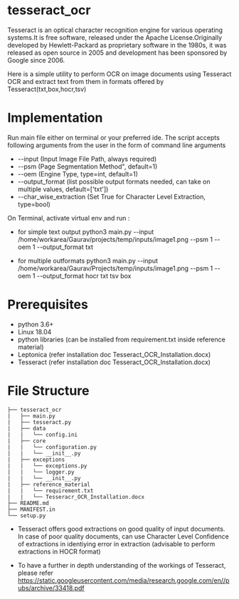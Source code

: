# tesseract_ocr

Tesseract is an optical character recognition engine for various operating systems.It is free software, released under
the Apache License.Originally developed by Hewlett-Packard as proprietary software in the 1980s, it was released as open
source in 2005 and development has been sponsored by Google since 2006.

Here is a simple utility to perform OCR on image documents using Tesseract OCR and extract text from them in formats
offered by Tesseract(txt,box,hocr,tsv)

# Implementation

Run main file either on terminal or your preferred ide. The script accepts following arguments from the user in the form
of command line arguments

* --input  (Input Image File Path, always required)
* --psm    (Page Segmentation Method", default=1)
* --oem    (Engine Type, type=int, default=1)
* --output_format  (list possible output formats needed, can take on multiple values, default=['txt'])
* --char_wise_extraction (Set True for Character Level Extraction, type=bool)

On Terminal, activate virtual env and run :

- for simple text output python3 main.py --input /home/workarea/Gaurav/projects/temp/inputs/image1.png --psm 1 --oem 1
  --output_format txt

- for multiple outformats python3 main.py --input /home/workarea/Gaurav/Projects/temp/inputs/image1.png --psm 1 --oem 1
  --output_format hocr txt tsv box

# Prerequisites

- python 3.6+
- Linux 18.04
- python libraries (can be installed from requirement.txt inside reference material)
- Leptonica (refer installation doc Tesseract_OCR_Installation.docx)
- Tesseract (refer installation doc Tesseract_OCR_Installation.docx)

# File Structure

```
├── tesseract_ocr
|   ├── main.py
|   ├── tesseract.py
|   ├── data
|   |   └── config.ini
|   ├── core
|   |   └── configuration.py
|   |   └── __init__.py
|   ├── exceptions
|   |   └── exceptions.py
|   |   └── logger.py
|   |   └── __init__.py
|   ├── reference_material
|   |   └── requirement.txt
|   |   └── Tesseracr_OCR_Installation.docx
├── README.md
├── MANIFEST.in
└── setup.py
```

- Tesseract offers good extractions on good quality of input documents. In case of poor quality documents, can use
  Character Level Confidence of extractions in identiying error in extraction (advisable to perform extractions in HOCR
  format)

- To have a further in depth understanding of the workings of Tesseract, please refer
  https://static.googleusercontent.com/media/research.google.com/en//pubs/archive/33418.pdf




